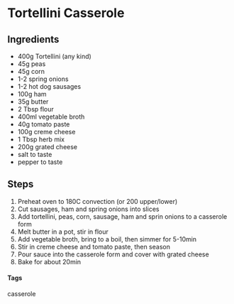 # Tortellini Casserole

## Ingredients

* 400g Tortellini (any kind)
* 45g peas
* 45g corn
* 1-2 spring onions
* 1-2 hot dog sausages 
* 100g ham 
* 35g butter
* 2 Tbsp flour
* 400ml vegetable broth
* 40g tomato paste
* 100g creme cheese
* 1 Tbsp herb mix
* 200g grated cheese
* salt to taste
* pepper to taste

## Steps

1. Preheat oven to 180C convection (or 200 upper/lower)<F23>
2. Cut sausages, ham and spring onions into slices
3. Add tortellini, peas, corn, sausage, ham and sprin onions to a casserole form
4. Melt butter in a pot, stir in flour
5. Add vegetable broth, bring to a boil, then simmer for 5-10min
6. Stir in creme cheese and tomato paste, then season
7. Pour sauce into the casserole form and cover with grated cheese
8. Bake for about 20min


#### Tags
casserole
